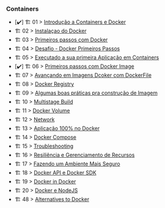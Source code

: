### Containers

- [✔️] 🏗️ 01 > [Introdução a Containers e Docker](Docker/Introducao.md)
- 🏗️ 02 > [Instalaçao do Docker](InstalacaodoDocker.md)
- 🏗️ 03 > [Primeiros passos com Docker](PrimeirospassoscomDocker.md)
- 🏗️ 04 > [Desafio - Docker Primeiros Passos](Desafioprimeirospassos.md)
- 🏗️ 05 > [Executado a sua primeira Aplicação em Containers](Executandosuaprimeiraaplicacaoemcontainer.md)
- [✔️] 🏗️ 06 > [Primeiros passos com Docker Image](Docker/Docker-Dockerfile.md)
- 🏗️ 07 > [Avançando em Imagens Dcoker com DockerFile](AvançandoemImagensDcokercomDockerFile.md)
- 🏗️ 08 > [Docker Registry](DockerRegistry.md)
- 🏗️ 09 > [Algumas boas práticas pra construção de Imagem](AlgumasboaspráticaspraconstruçãodeImagem.md)
- 🏗️ 10 > [Multistage Build](MultistageBuild.md)
- 🏗️ 11 > [Docker Volume](DockerVolume.md)
- 🏗️ 12 > [Network](Network.md)
- 🏗️ 13 > [Aplicação 100% no Docker](Aplicação100%noDocker.md)
- 🏗️ 14 > [Docker Compose](DockerCompose.md)
- 🏗️ 15 > [Troubleshooting](Troubleshooting.md)
- 🏗️ 16 > [Resiliência e Gerenciamento de Recursos](ResiliênciaeGerenciamentodeRecursos.md)
- 🏗️ 17 > [Fazendo um Ambiente Mais Seguro](FazendoumAmbienteMaisSeguro.md)
- 🏗️ 18 > [Docker API e Docker SDK](DockerAPIeDockerSDK.md)
- 🏗️ 19 > [Docker in Docker](DockerinDocker.md)
- 🏗️ 20 > [Docker e NodeJS](DockereNodeJS.md)
- 🏗️ 48 > [Alternatives to Docker](2022/Days/day48.md)
